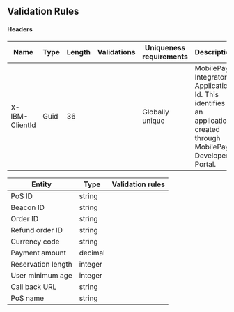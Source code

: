 ## <a name="validation"></a>Validation Rules

#### Headers

| Name | Type | Length | Validations | Uniqueness requirements | Description |
|------|------|--------|-------------|-------------------------|-------------|
| X-IBM-ClientId | Guid | 36 | | Globally unique | MobilePay Integrator Application Id. This identifies an application created through MobilePay Developer Portal. |



|Entity              | Type    | Validation rules     |
|--------------------|---------|----------------------|
|PoS ID              | string  |                      |
|Beacon ID           | string  |                     |
|Order ID            | string  |                    |
|Refund order ID     | string  |                   |
|Currency code       | string  |                  |                      
|Payment amount      | decimal |                 |
|Reservation length  | integer |                |
|User minimum age    | integer |               |
|Call back URL       | string  |              |
|PoS name            | string  |             |
